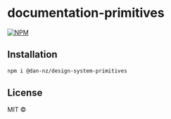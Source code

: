 # documentation-primitives

>

[![NPM](https://img.shields.io/npm/v/@dan-nz/documentation-primitives?style=flat-square)](https://www.npmjs.com/package/design-system-primitives)

## Installation

```bash
npm i @dan-nz/design-system-primitives
```

## License

MIT © [](https://github.com/)

